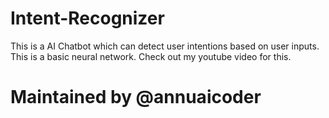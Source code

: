 # Intent-Recognizer



This is a AI Chatbot which can detect user intentions based on user inputs. This is a basic neural network. Check out my youtube video for this.




# Maintained by @annuaicoder
